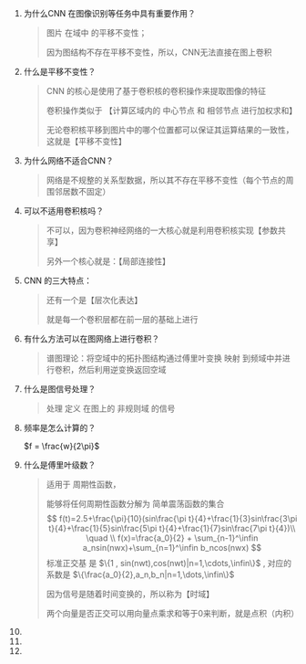 1. 为什么CNN 在图像识别等任务中具有重要作用？

   >  图片 在域中 的平移不变性；
   >
   > 因为图结构不存在平移不变性，所以，CNN无法直接在图上卷积

2. 什么是平移不变性？

   > CNN 的核心是使用了基于卷积核的卷积操作来提取图像的特征
   >
   > 卷积操作类似于 【计算区域内的 中心节点 和 相邻节点 进行加权求和】
   >
   > 无论卷积核平移到图片中的哪个位置都可以保证其运算结果的一致性，这就是【平移不变性】

3. 为什么网络不适合CNN？

   > 网络是不规整的关系型数据，所以其不存在平移不变性（每个节点的周围邻居数不固定）

4. 可以不适用卷积核吗？

   > 不可以，因为卷积神经网络的一大核心就是利用卷积核实现【参数共享】
   >
   > 另外一个核心就是：【局部连接性】

5. CNN 的三大特点：

   > 还有一个是【层次化表达】
   >
   > 就是每一个卷积层都在前一层的基础上进行

6. 有什么方法可以在图网络上进行卷积？

   > 谱图理论：将空域中的拓扑图结构通过傅里叶变换 映射 到频域中并进行卷积，然后利用逆变换返回空域

7. 什么是图信号处理？

   > 处理 定义 在图上的 非规则域 的信号

8. 频率是怎么计算的？

   $f = \frac{w}{2\pi}$

9. 什么是傅里叶级数？

   > 适用于  周期性函数，
   >
   > 能够将任何周期性函数分解为 简单震荡函数的集合
   > $$
   > f(t)=2.5+\frac{\pi}{10}(sin\frac{\pi t}{4}+\frac{1}{3}sin\frac{3\pi t}{4}+\frac{1}{5}sin\frac{5\pi t}{4}+\frac{1}{7}sin\frac{7\pi t}{4})\\
   > \quad \\
   > f(x)=\frac{a_0}{2} + \sum_{n-1}^\infin a_nsin(nwx)+\sum_{n=1}^\infin b_ncos(nwx)
   > $$
   > 标准正交基 是 $\{1 , sin(nwt),cos(nwt)|n=1,\cdots,\infin\}$ , 对应的系数是 $\{\frac{a_0}{2},a_n,b_n|n=1,\dots,\infin\}$
   >
   > 因为信号是随着时间变换的，所以称为【时域】
   >
   > 两个向量是否正交可以用向量点乘求和等于0来判断，就是点积（内积）

   

10.  

11.  

12.  

    